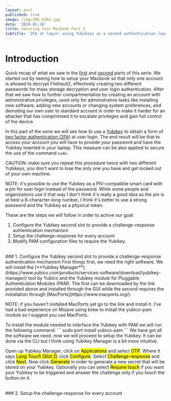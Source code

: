 ```yaml
---
layout: post
published: true
image: /img/IMG_6264.jpg
date: '2019-01-24'
title: Securing Your Macbook Part 3
subtitle: '2FA at login: using Yubikeys as a second authentication layer'
---
```

# Introduction
Quick recap of what we saw in the [first](https://blog.notso.pro/2019-01-21-securing-your-macbook/) and [second](https://blog.notso.pro/2019-01-23-securing-your-macbook2/) parts of this serie. We started out by seeing how to setup your Macbook so that only one account is allowed to decrypt FileVault2, effectively creating two different passwords for mass storage decryption and user login authentication. After that we saw how to further compartmentalize by creating an account with administrative privileges, used only for administrative tasks like installing new software, adding new accounts or changing system preferences, and demoting our own user to standard account in order to make it harder for an attacker that has comprimised it to escalate privileges and gain full control of the device.

In this part of the serie we will see how to use a [Yubikey](https://www.yubico.com/) to obtain a form of [two factor authentication (2FA)](https://en.wikipedia.org/wiki/Multi-factor_authentication) at user login. The end result will be that to access your account you will have to provide your password and have the Yubikey inserted in your laptop. This measure can be also applied to secure the use of the command `sudo`.

<p class="alert alert-warning">
    <span class="label label-warning">CAUTION:</span> make sure you repeat this procedure twice with two different Yubikeys, you don't want to lose the only one you have and get locked out of your own machine.
</p>
<p class="alert alert-info">
    <span class="label label-info">NOTE:</span> it's possible to use the Yubikey as a PIV-compatible smart card with a pin for user login instead of the password. While some people and organizations use it that way I don't think it's really a good idea as the pin is at best a 8-character-long number, I think it's better to use a strong password and the Yubikey as a physical token.
</p>

These are the steps we will follow in order to achive our goal:
1. Configure the Yubikey second slot to provide a challenge-response authentication mechanism
2. Setup the challenge-response for every account
3. Modify PAM configuration files to require the Yubikey.
<br>
### 1. Configure the Yubikey second slot to provide a challenge-response authentication mechanism
First things first, we need the right software. We will install the [**Yubikey Manager**](https://www.yubico.com/products/services-software/download/yubikey-manager/) tool by Yubico and the Yubikey module for Pluggable Authentication Modules (PAM). The first can be downloaded by the link provided above and installed through the GUI while the second requires the installation through [MacPorts](https://www.macports.org/).
<p class="alert alert-info">
    <span class="label label-info">NOTE:</span> if you haven't installed MacPorts yet go to the link and install it. I've had a bad experience on Mojave using brew to install the yubico-pam module so I suggest you use MacPorts.
</p>
To install the module needed to interface the Yubikey with PAM we will run the following command:
```
sudo port install yubico-pam
```
We have got all the software we need, now we will proceed to setup the Yubikey. It can be done via the CLI but I think using Yubikey Manager is a bit more intuitive.

Open up Yubikey Manager, click on <mark>Applications</mark> and select <mark>OTP</mark>. Where it says <mark>Long Touch (Slot 2)</mark> click <mark>Configure</mark>. Select <mark>Challenge-response</mark> and click <mark>Next</mark>. Now click <mark>Generate</mark> in order to generate a new secret that will be stored on your Yubikey. Optionally you can select <mark>Require touch</mark> if you want your Yubikey to be triggered and answer the challenge only if you touch the button on it.

<br>
### 2. Setup the challenge-response for every account


